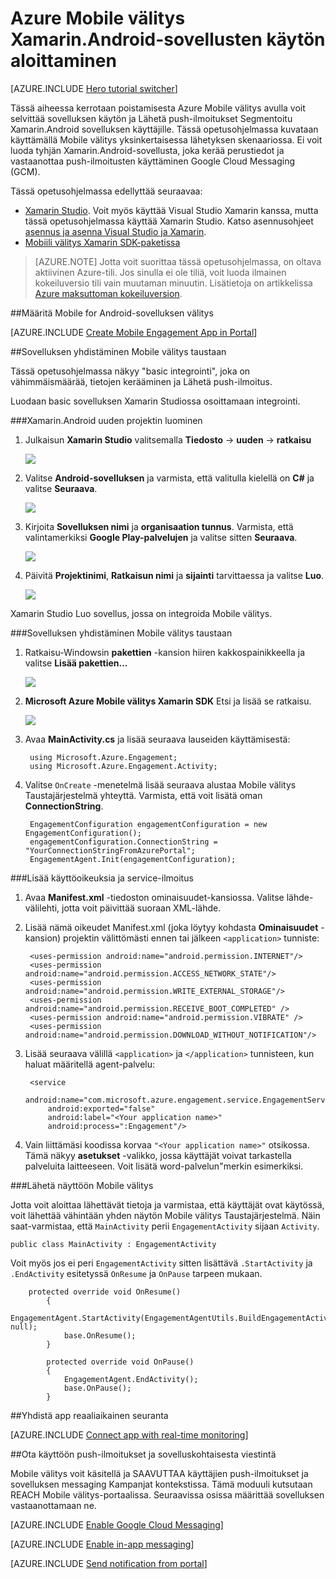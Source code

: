 <properties
    pageTitle="Azure for Xamarin.Android Mobile välitys käytön aloittaminen"
    description="Opettele käyttämään Azure Mobile välitys Xamarin.Android sovellusten Analytics ja Push-ilmoitukset."
    services="mobile-engagement"
    documentationCenter="xamarin"
    authors="piyushjo"
    manager="erikre"
    editor="" />

<tags
    ms.service="mobile-engagement"
    ms.workload="mobile"
    ms.tgt_pltfrm="mobile-xamarin-android"
    ms.devlang="dotnet"
    ms.topic="hero-article"
    ms.date="06/16/2016"
    ms.author="piyushjo" />

# <a name="get-started-with-azure-mobile-engagement-for-xamarinandroid-apps"></a>Azure Mobile välitys Xamarin.Android-sovellusten käytön aloittaminen

[AZURE.INCLUDE [Hero tutorial switcher](../../includes/mobile-engagement-hero-tutorial-switcher.md)]

Tässä aiheessa kerrotaan poistamisesta Azure Mobile välitys avulla voit selvittää sovelluksen käytön ja Lähetä push-ilmoitukset Segmentoitu Xamarin.Android sovelluksen käyttäjille.
Tässä opetusohjelmassa kuvataan käyttämällä Mobile välitys yksinkertaisessa lähetyksen skenaariossa. Ei voit luoda tyhjän Xamarin.Android-sovellusta, joka kerää perustiedot ja vastaanottaa push-ilmoitusten käyttäminen Google Cloud Messaging (GCM).

Tässä opetusohjelmassa edellyttää seuraavaa:

+ [Xamarin Studio](http://xamarin.com/studio). Voit myös käyttää Visual Studio Xamarin kanssa, mutta tässä opetusohjelmassa käyttää Xamarin Studio. Katso asennusohjeet [asennus ja asenna Visual Studio ja Xamarin](https://msdn.microsoft.com/library/mt613162.aspx).
+ [Mobiili välitys Xamarin SDK-paketissa](https://www.nuget.org/packages/Microsoft.Azure.Engagement.Xamarin/)

> [AZURE.NOTE] Jotta voit suorittaa tässä opetusohjelmassa, on oltava aktiivinen Azure-tili. Jos sinulla ei ole tiliä, voit luoda ilmainen kokeiluversio tili vain muutaman minuutin. Lisätietoja on artikkelissa [Azure maksuttoman kokeiluversion](https://azure.microsoft.com/pricing/free-trial/?WT.mc_id=A0E0E5C02&amp;returnurl=http%3A%2F%2Fazure.microsoft.com%2Fen-us%2Fdocumentation%2Farticles%2Fmobile-engagement-xamarin-android-get-started).

##<a id="setup-azme"></a>Määritä Mobile for Android-sovelluksen välitys

[AZURE.INCLUDE [Create Mobile Engagement App in Portal](../../includes/mobile-engagement-create-app-in-portal-new.md)]

##<a id="connecting-app"></a>Sovelluksen yhdistäminen Mobile välitys taustaan

Tässä opetusohjelmassa näkyy "basic integrointi", joka on vähimmäismäärää, tietojen kerääminen ja Lähetä push-ilmoitus. 

Luodaan basic sovelluksen Xamarin Studiossa osoittamaan integrointi.

###<a name="create-a-new-xamarinandroid-project"></a>Xamarin.Android uuden projektin luominen

1. Julkaisun **Xamarin Studio** valitsemalla **Tiedosto** -> **uuden** -> **ratkaisu** 

    ![][1]

2. Valitse **Android-sovelluksen** ja varmista, että valitulla kielellä on **C#** ja valitse **Seuraava**.

    ![][2]

3. Kirjoita **Sovelluksen nimi** ja **organisaation tunnus**. Varmista, että valintamerkiksi **Google Play-palvelujen** ja valitse sitten **Seuraava**. 

    ![][3]
    
4. Päivitä **Projektinimi**, **Ratkaisun nimi** ja **sijainti** tarvittaessa ja valitse **Luo**.

    ![][4]
 
Xamarin Studio Luo sovellus, jossa on integroida Mobile välitys. 

###<a name="connect-your-app-to-mobile-engagement-backend"></a>Sovelluksen yhdistäminen Mobile välitys taustaan

1. Ratkaisu-Windowsin **pakettien** -kansion hiiren kakkospainikkeella ja valitse **Lisää pakettien...**

    ![][5]

2. **Microsoft Azure Mobile välitys Xamarin SDK** Etsi ja lisää se ratkaisu.  

    ![][6]
   
3. Avaa **MainActivity.cs** ja lisää seuraava lauseiden käyttämisestä:

        using Microsoft.Azure.Engagement;
        using Microsoft.Azure.Engagement.Activity;

4. Valitse `OnCreate` -menetelmä lisää seuraava alustaa Mobile välitys Taustajärjestelmä yhteyttä. Varmista, että voit lisätä oman **ConnectionString**. 

        EngagementConfiguration engagementConfiguration = new EngagementConfiguration();
        engagementConfiguration.ConnectionString = "YourConnectionStringFromAzurePortal";
        EngagementAgent.Init(engagementConfiguration);

###<a name="add-permissions-and-a-service-declaration"></a>Lisää käyttöoikeuksia ja service-ilmoitus

1. Avaa **Manifest.xml** -tiedoston ominaisuudet-kansiossa. Valitse lähde-välilehti, jotta voit päivittää suoraan XML-lähde.
 
2. Lisää nämä oikeudet Manifest.xml (joka löytyy kohdasta **Ominaisuudet** -kansion) projektin välittömästi ennen tai jälkeen `<application>` tunniste:

        <uses-permission android:name="android.permission.INTERNET"/>
        <uses-permission android:name="android.permission.ACCESS_NETWORK_STATE"/>
        <uses-permission android:name="android.permission.WRITE_EXTERNAL_STORAGE"/>
        <uses-permission android:name="android.permission.RECEIVE_BOOT_COMPLETED" />
        <uses-permission android:name="android.permission.VIBRATE" />
        <uses-permission android:name="android.permission.DOWNLOAD_WITHOUT_NOTIFICATION"/>

3. Lisää seuraava välillä `<application>` ja `</application>` tunnisteen, kun haluat määritellä agent-palvelu:

        <service
            android:name="com.microsoft.azure.engagement.service.EngagementService"
            android:exported="false"
            android:label="<Your application name>"
            android:process=":Engagement"/>

4. Vain liittämäsi koodissa korvaa `"<Your application name>"` otsikossa. Tämä näkyy **asetukset** -valikko, jossa käyttäjät voivat tarkastella palveluita laitteeseen. Voit lisätä word-palvelun"merkin esimerkiksi.

###<a name="send-a-screen-to-mobile-engagement"></a>Lähetä näyttöön Mobile välitys

Jotta voit aloittaa lähettävät tietoja ja varmistaa, että käyttäjät ovat käytössä, voit lähettää vähintään yhden näytön Mobile välitys Taustajärjestelmä. Näin saat-varmistaa, että `MainActivity` perii `EngagementActivity` sijaan `Activity`.

    public class MainActivity : EngagementActivity
    
Voit myös jos ei peri `EngagementActivity` sitten lisättävä `.StartActivity` ja `.EndActivity` esitetyssä `OnResume` ja `OnPause` tarpeen mukaan.  

        protected override void OnResume()
            {
                EngagementAgent.StartActivity(EngagementAgentUtils.BuildEngagementActivityName(Java.Lang.Class.FromType(this.GetType())), null);
                base.OnResume();             
            }
    
            protected override void OnPause()
            {
                EngagementAgent.EndActivity();
                base.OnPause();            
            }

##<a id="monitor"></a>Yhdistä app reaaliaikainen seuranta

[AZURE.INCLUDE [Connect app with real-time monitoring](../../includes/mobile-engagement-connect-app-with-monitor.md)]

##<a id="integrate-push"></a>Ota käyttöön push-ilmoitukset ja sovelluskohtaisesta viestintä

Mobile välitys voit käsitellä ja SAAVUTTAA käyttäjien push-ilmoitukset ja sovelluksen messaging Kampanjat kontekstissa. Tämä moduuli kutsutaan REACH Mobile välitys-portaalissa.
Seuraavissa osissa määrittää sovelluksen vastaanottamaan ne.

[AZURE.INCLUDE [Enable Google Cloud Messaging](../../includes/mobile-engagement-enable-google-cloud-messaging.md)]

[AZURE.INCLUDE [Enable in-app messaging](../../includes/mobile-engagement-android-send-push.md)]

[AZURE.INCLUDE [Send notification from portal](../../includes/mobile-engagement-android-send-push-from-portal.md)]

<!-- Images -->
[1]: ./media/mobile-engagement-xamarin-android-get-started/1.png
[2]: ./media/mobile-engagement-xamarin-android-get-started/2.png
[3]: ./media/mobile-engagement-xamarin-android-get-started/3.png
[4]: ./media/mobile-engagement-xamarin-android-get-started/4.png
[5]: ./media/mobile-engagement-xamarin-android-get-started/5.png
[6]: ./media/mobile-engagement-xamarin-android-get-started/6.png
